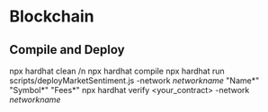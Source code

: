# Blockchain

## Compile and Deploy

npx hardhat clean
/n 
npx hardhat compile
npx hardhat run scripts/deployMarketSentiment.js -network _networkname_ "Name*" "Symbol*" "Fees*"
npx hardhat verify <your_contract> -network _networkname_

